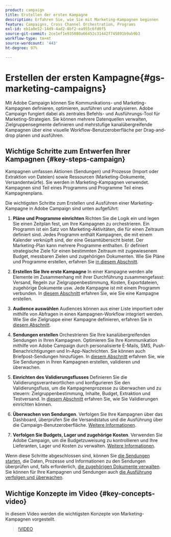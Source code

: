 ```yaml
---
product: campaign
title: Erstellen der ersten Kampagne
description: Erfahren Sie, wie Sie mit Marketing-Kampagnen beginnen
feature: Campaigns, Cross Channel Orchestration, Programs
exl-id: eb1a0e52-14d9-4ad2-8bf2-ea955c6fd0f5
source-git-commit: 2ce1ef1e935080a66452c31442f745891b9ab9b3
workflow-type: tm+mt
source-wordcount: '443'
ht-degree: 97%

---
```


# Erstellen der ersten Kampagne{#gs-marketing-campaigns}

Mit Adobe Campaign können Sie Kommunikations- und Marketing-Kampagnen definieren, optimieren, ausführen und analysieren. Adobe Campaign fungiert dabei als zentrales Befehls- und Ausführungs-Tool für Marketing-Strategien. Sie können mehrere Datenquellen verwalten, Zielgruppensegmente definieren und mehrstufige kanalübergreifende Kampagnen über eine visuelle Workflow-Benutzeroberfläche per Drag-and-drop planen und ausführen.


<!--In addition, the **Marketing Resource Management (MRM)** module lets you control marketing actions in a collaborative mode by providing complete management and real-time tracking of the tasks, budgets and marketing resources involved. The Marketing Resource Management lets you optimize and regulate the management of internal and external processes, resources and marketing campaigns, as well as third party relations (agencies, printers, etc.). For more on this, refer to [this section](about-marketing-resource-management.md).

>[!NOTE]
>
>Capabilities related to population targeting, message personalization and message delivery on the various channels are detailed in [this section](../../delivery/using/steps-about-delivery-creation-steps.md).-->


## Wichtige Schritte zum Entwerfen Ihrer Kampagnen {#key-steps-campaign}

Kampagnen umfassen Aktionen (Sendungen) und Prozesse (Import oder Extraktion von Dateien) sowie Ressourcen (Marketing-Dokumente, Versandentwürfe). Sie werden in Marketing-Kampagnen verwendet. Kampagnen sind Teil eines Programms und Programme Teil eines Kampagnenplans.

Die wichtigsten Schritte zum Erstellen und Ausführen einer Marketing-Kampagne in Adobe Campaign sind unten aufgeführt:

1. **Pläne und Programme einrichten** Richten Sie die Logik ein und legen Sie einen Zeitplan fest, um Ihre Kampagnen zu orchestrieren. 
Ein Programm ist ein Satz von Marketing-Aktivitäten, die für einen Zeitraum definiert sind. Jedes Programm enthält Kampagnen, die mit einem Kalender verknüpft sind, der eine Gesamtübersicht bietet. Der Marketing-Plan kann mehrere Programme enthalten. Er definiert strategische Ziele für einen bestimmten Zeitraum mit zugewiesenem Budget, messbaren Zielen und zugehörigen Dokumenten. Wie Sie Pläne und Programme erstellen, erfahren Sie [in diesem Abschnitt](marketing-campaign-create.md#create-plan-and-program).

1. **Erstellen Sie Ihre erste Kampagne**
In einer Kampagne werden alle Elemente im Zusammenhang mit ihrer Durchführung zusammengefasst: Versand, Regeln zur Zielgruppenbestimmung, Kosten, Exportdateien, zugehörige Dokumente usw. Jede Kampagne ist mit einem Programm verbunden. In [diesem Abschnitt](marketing-campaign-create.md#create-a-campaign) erfahren Sie, wie Sie eine Kampagne erstellen.

1. **Audience auswählen**
Audiences können aus einer Liste importiert oder mithilfe von Abfragen in einen Kampagnen-Workflow integriert werden. Wie Sie die Zielgruppe einer Kampagne definieren, erfahren Sie in [diesem Abschnitt](marketing-campaign-target.md#select-the-target-population).

1. **Sendungen erstellen**
Orchestrieren Sie Ihre kanalübergreifenden Sendungen in Ihren Kampagnen. Optimieren Sie Ihre Kommunikation mithilfe von Adobe Campaign durch personalisierte E-Mails, SMS, Push-Benachrichtigungen und In-App-Nachrichten. Sie können auch Briefpost-Sendungen hinzufügen. In [diesem Abschnitt](marketing-campaign-deliveries.md) erfahren Sie, wie Sie Sendungen in Ihren Kampagnen erstellen, validieren und überwachen.

1. **Einrichten des Validierungsflusses**
Definieren Sie die Validierungsverantwortlichen und konfigurieren Sie den Validierungsfluss, um die Kampagnenprozesse zu überwachen und zu steuern: Zielgruppenbestimmung, Inhalte, Budget, Extraktion und Testversand. In [diesem Abschnitt](marketing-campaign-approval.md) erfahren Sie, wie Sie Validierungen einrichten können.

1. **Überwachen von Sendungen**.
Verfolgen Sie Ihre Kampagnen über das Dashboard, überprüfen Sie die Versandstatus und die Ausführung über die Campaign-Benutzeroberfläche. [Weitere Informationen](marketing-campaign-monitoring.md).

1. **Verfolgen Sie Budgets, Lager und zugehörige Kosten**.
Verwenden Sie Adobe Campaign, um die Budgetzuweisung zu kontrollieren und Ihre Lieferanten, Lager und Kosten zu verwalten. [Weitere Informationen](providers--stocks-and-budgets.md#create-service-providers-and-their-cost-structures).

Wenn diese Schritte abgeschlossen sind, können Sie [die Sendungen starten](marketing-campaign-deliveries.md#start-a-delivery), die Daten, Prozesse und Informationen zu den Sendungen überprüfen und, falls erforderlich, [die zugehörigen Dokumente verwalten](marketing-campaign-deliveries.md#manage-associated-documents). Sie können für Ihre Kampagnen und Sendungen auch [die Ausführung verfolgen und überwachen](marketing-campaign-monitoring.md).


## Wichtige Konzepte im Video {#key-concepts-video}

In diesem Video werden die wichtigsten Konzepte von Marketing-Kampagnen vorgestellt.

>[!VIDEO](https://video.tv.adobe.com/v/35131?quality=12)
